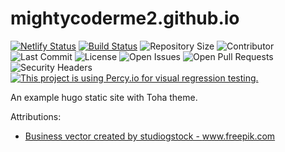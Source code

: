 # mightycoderme2.github.io

[![Netlify Status](https://api.netlify.com/api/v1/badges/b1b93b02-f278-440b-ae1b-304e9f4c4ab5/deploy-status)](https://app.netlify.com/sites/toha/deploys) [![Build Status](https://img.shields.io/endpoint.svg?url=https%3A%2F%2Factions-badge.atrox.dev%2Fhugo-toha%2Fmightycoderme2.github.io%2Fbadge%3Fref%3Dmain&style=flat)](https://actions-badge.atrox.dev/hugo-toha/mightycoderme2.github.io/goto?ref=main) ![Repository Size](https://img.shields.io/github/repo-size/hugo-toha/mightycoderme2.github.io) ![Contributor](https://img.shields.io/github/contributors/hugo-toha/mightycoderme2.github.io) ![Last Commit](https://img.shields.io/github/last-commit/hugo-toha/mightycoderme2.github.io) ![License](https://img.shields.io/github/license/hugo-toha/mightycoderme2.github.io) ![Open Issues](https://img.shields.io/github/issues/hugo-toha/mightycoderme2.github.io?color=important) ![Open Pull Requests](https://img.shields.io/github/issues-pr/hugo-toha/mightycoderme2.github.io?color=yellowgreen) ![Security Headers](https://img.shields.io/security-headers?url=https%3A%2F%2Fmightycoderme2.github.io%2F) [![This project is using Percy.io for visual regression testing.](https://percy.io/static/images/percy-badge.svg)](https://percy.io/b7cb60ab/mightycoderme2.github.io)

An example hugo static site with Toha theme.

Attributions:
- <a href='https://www.freepik.com/vectors/business'>Business vector created by studiogstock - www.freepik.com</a>
